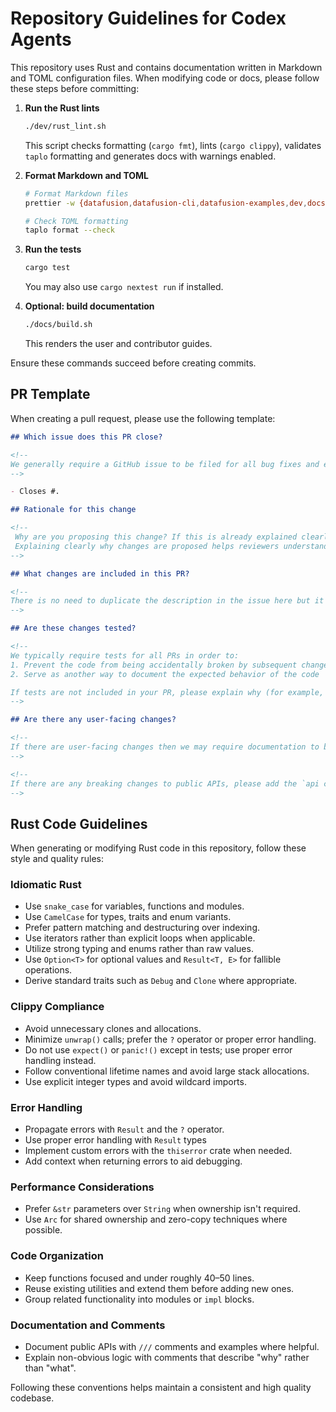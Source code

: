 # Repository Guidelines for Codex Agents

This repository uses Rust and contains documentation written in Markdown and TOML configuration files. When modifying code or docs, please follow these steps before committing:

1. **Run the Rust lints**
   ```bash
   ./dev/rust_lint.sh
   ```
   This script checks formatting (`cargo fmt`), lints (`cargo clippy`), validates `taplo` formatting and generates docs with warnings enabled.

2. **Format Markdown and TOML**
   ```bash
   # Format Markdown files
   prettier -w {datafusion,datafusion-cli,datafusion-examples,dev,docs}/**/*.md

   # Check TOML formatting
   taplo format --check
   ```

3. **Run the tests**
   ```bash
   cargo test
   ```
   You may also use `cargo nextest run` if installed.

4. **Optional: build documentation**
   ```bash
   ./docs/build.sh
   ```
   This renders the user and contributor guides.

Ensure these commands succeed before creating commits.

## PR Template

When creating a pull request, please use the following template:

```markdown
## Which issue does this PR close?

<!--
We generally require a GitHub issue to be filed for all bug fixes and enhancements and this helps us generate change logs for our releases. You can link an issue to this PR using the GitHub syntax. For example `Closes #123` indicates that this PR will close issue #123.
-->

- Closes #.

## Rationale for this change

<!--
 Why are you proposing this change? If this is already explained clearly in the issue then this section is not needed.
 Explaining clearly why changes are proposed helps reviewers understand your changes and offer better suggestions for fixes.  
-->

## What changes are included in this PR?

<!--
There is no need to duplicate the description in the issue here but it is sometimes worth providing a summary of the individual changes in this PR.
-->

## Are these changes tested?

<!--
We typically require tests for all PRs in order to:
1. Prevent the code from being accidentally broken by subsequent changes
2. Serve as another way to document the expected behavior of the code

If tests are not included in your PR, please explain why (for example, are they covered by existing tests)?
-->

## Are there any user-facing changes?

<!--
If there are user-facing changes then we may require documentation to be updated before approving the PR.
-->

<!--
If there are any breaking changes to public APIs, please add the `api change` label.
-->
```

## Rust Code Guidelines

When generating or modifying Rust code in this repository, follow these style and quality rules:

### Idiomatic Rust
- Use `snake_case` for variables, functions and modules.
- Use `CamelCase` for types, traits and enum variants.
- Prefer pattern matching and destructuring over indexing.
- Use iterators rather than explicit loops when applicable.
- Utilize strong typing and enums rather than raw values.
- Use `Option<T>` for optional values and `Result<T, E>` for fallible operations.
- Derive standard traits such as `Debug` and `Clone` where appropriate.

### Clippy Compliance
- Avoid unnecessary clones and allocations.
- Minimize `unwrap()` calls; prefer the `?` operator or proper error handling.
- Do not use `expect()` or `panic!()` except in tests; use proper error handling instead.
- Follow conventional lifetime names and avoid large stack allocations.
- Use explicit integer types and avoid wildcard imports.

### Error Handling
- Propagate errors with `Result` and the `?` operator.
- Use proper error handling with `Result` types
- Implement custom errors with the `thiserror` crate when needed.
- Add context when returning errors to aid debugging.

### Performance Considerations
- Prefer `&str` parameters over `String` when ownership isn't required.
- Use `Arc` for shared ownership and zero-copy techniques where possible.

### Code Organization
- Keep functions focused and under roughly 40–50 lines.
- Reuse existing utilities and extend them before adding new ones.
- Group related functionality into modules or `impl` blocks.

### Documentation and Comments
- Document public APIs with `///` comments and examples where helpful.
- Explain non-obvious logic with comments that describe "why" rather than "what".

Following these conventions helps maintain a consistent and high quality codebase.
